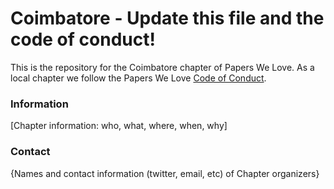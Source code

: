 # Coimbatore - Update this file and the code of conduct!

This is the repository for the Coimbatore chapter of Papers We Love. As a local chapter we follow the Papers We Love [Code of Conduct](https://github.com/papers-we-love/coimbatore/blob/master/code-of-conduct.md).

### Information

[Chapter information: who, what, where, when, why]

### Contact

{Names and contact information (twitter, email, etc) of Chapter organizers}
